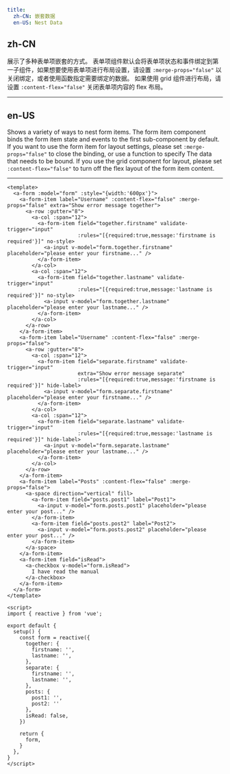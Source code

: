```yaml
title:
  zh-CN: 嵌套数据
  en-US: Nest Data
```

## zh-CN

展示了多种表单项嵌套的方式。
表单项组件默认会将表单项状态和事件绑定到第一子组件，如果想要使用表单项进行布局设置，请设置 `:merge-props="false"` 以关闭绑定，或者使用函数指定需要绑定的数据。
如果使用 grid 组件进行布局，请设置 `:content-flex="false"` 关闭表单项内容的 flex 布局。

---

## en-US

Shows a variety of ways to nest form items.
The form item component binds the form item state and events to the first sub-component by default. If you want to use the form item for layout settings, please set `:merge-props="false"` to close the binding, or use a function to specify The data that needs to be bound.
If you use the grid component for layout, please set `:content-flex="false"` to turn off the flex layout of the form item content.

---

```vue
<template>
  <a-form :model="form" :style="{width:'600px'}">
    <a-form-item label="Username" :content-flex="false" :merge-props="false" extra="Show error message together">
      <a-row :gutter="8">
        <a-col :span="12">
          <a-form-item field="together.firstname" validate-trigger="input"
                       :rules="[{required:true,message:'firstname is required'}]" no-style>
            <a-input v-model="form.together.firstname" placeholder="please enter your firstname..." />
          </a-form-item>
        </a-col>
        <a-col :span="12">
          <a-form-item field="together.lastname" validate-trigger="input"
                       :rules="[{required:true,message:'lastname is required'}]" no-style>
            <a-input v-model="form.together.lastname" placeholder="please enter your lastname..." />
          </a-form-item>
        </a-col>
      </a-row>
    </a-form-item>
    <a-form-item label="Username" :content-flex="false" :merge-props="false">
      <a-row :gutter="8">
        <a-col :span="12">
          <a-form-item field="separate.firstname" validate-trigger="input"
                       extra="Show error message separate"
                       :rules="[{required:true,message:'firstname is required'}]" hide-label>
            <a-input v-model="form.separate.firstname" placeholder="please enter your firstname..." />
          </a-form-item>
        </a-col>
        <a-col :span="12">
          <a-form-item field="separate.lastname" validate-trigger="input"
                       :rules="[{required:true,message:'lastname is required'}]" hide-label>
            <a-input v-model="form.separate.lastname" placeholder="please enter your lastname..." />
          </a-form-item>
        </a-col>
      </a-row>
    </a-form-item>
    <a-form-item label="Posts" :content-flex="false" :merge-props="false">
      <a-space direction="vertical" fill>
        <a-form-item field="posts.post1" label="Post1">
          <a-input v-model="form.posts.post1" placeholder="please enter your post..." />
        </a-form-item>
        <a-form-item field="posts.post2" label="Post2">
          <a-input v-model="form.posts.post2" placeholder="please enter your post..." />
        </a-form-item>
      </a-space>
    </a-form-item>
    <a-form-item field="isRead">
      <a-checkbox v-model="form.isRead">
        I have read the manual
      </a-checkbox>
    </a-form-item>
  </a-form>
</template>

<script>
import { reactive } from 'vue';

export default {
  setup() {
    const form = reactive({
      together: {
        firstname: '',
        lastname: '',
      },
      separate: {
        firstname: '',
        lastname: '',
      },
      posts: {
        post1: '',
        post2: ''
      },
      isRead: false,
    })

    return {
      form,
    }
  },
}
</script>
```

